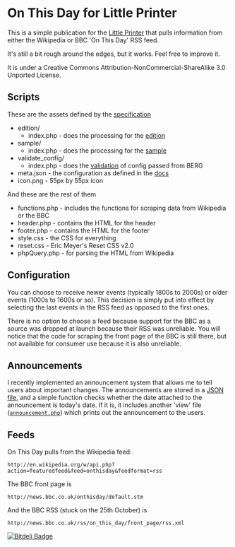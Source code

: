 On This Day for Little Printer
=============

This is a simple publication for the [Little Printer](http://bergcloud.com/littleprinter/) that pulls information from either the Wikipedia or BBC 'On This Day' RSS feed.

It's still a bit rough around the edges, but it works. Feel free to improve it.

It is under a Creative Commons Attribution-NonCommercial-ShareAlike 3.0 Unported License.

Scripts
-------

These are the assets defined by the [specification](http://remote.bergcloud.com/developers/reference/)

*	edition/
	*	index.php - does the processing for the [edition](http://remote.bergcloud.com/developers/reference/edition)
*	sample/
	*	index.php - does the processing for the [sample](http://remote.bergcloud.com/developers/reference/sample)
*	validate_config/	
	*	index.php - does the [validation](http://remote.bergcloud.com/developers/reference/validate_config) of config passed from BERG
*	meta.json - the configuration as defined in the [docs](http://remote.bergcloud.com/developers/reference/metajson)
*	icon.png - 55px by 55px icon

And these are the rest of them

*	functions.php - includes the functions for scraping data from Wikipedia or the BBC
*	header.php - contains the HTML for the header
*	footer.php - contains the HTML for the footer
*	style.css - the CSS for everything
*	reset.css - Eric Meyer's Reset CSS v2.0
*	phpQuery.php - for parsing the HTML from Wikipedia

Configuration
-------------

You can choose to receive newer events (typically 1800s to 2000s) or older events (1000s to 1600s or so). This decision is simply put into effect by selecting the last events in the RSS feed as opposed to the first ones.

There is no option to choose a feed because support for the BBC as a source was dropped at launch because their RSS was unreliable. You will notice that the code for scraping the front page of the BBC is still there, but not available for consumer use because it is also unreliable.

Announcements
-------------

I recently implemented an announcement system that allows me to tell users about important changes. The announcements are stored in a [JSON file](https://github.com/alfo/onthisday/blob/master/announcements.json), and a simple function checks whether the date attached to the announcement is today's date. If it is, it includes another 'view' file ([`announcement.php`](https://github.com/alfo/onthisday/blob/master/announcement.php)) which prints out the announcement to the users.

Feeds
-----

On This Day pulls from the Wikipedia feed:

	http://en.wikipedia.org/w/api.php?action=featuredfeed&feed=onthisday&feedformat=rss

The BBC front page is

	http://news.bbc.co.uk/onthisday/default.stm

And the BBC RSS (stuck on the 25th October) is

	http://news.bbc.co.uk/rss/on_this_day/front_page/rss.xml

[![Bitdeli Badge](https://d2weczhvl823v0.cloudfront.net/alfo/onthisday/trend.png)](https://bitdeli.com/free "Bitdeli Badge")


